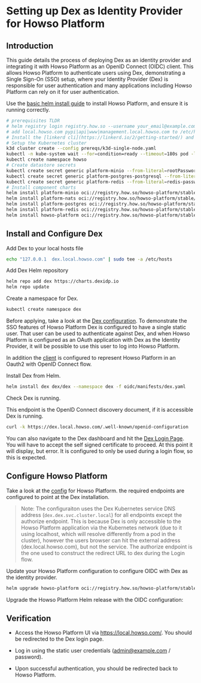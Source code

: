 # Setting up Dex as Identity Provider for Howso Platform

## Introduction

This guide details the process of deploying Dex as an identity provider and integrating it with Howso Platform as an OpenID Connect (OIDC) client.  This allows Howso Platform to authenticate users using Dex, demonstrating a Single Sign-On (SSO) setup, where your Identity Provider (Dex) is responsible for user authentication and many applications including Howso Platform can rely on it for user authentication. 

Use the [basic helm install guide](../helm-basic/README.md) to install Howso Platform, and ensure it is running correctly.

```sh
# prerequisites TLDR
# helm registry login registry.how.so --username your_email@example.com --password your_license_id 
# add local.howso.com pypi|api|www|management.local.howso.com to /etc/hosts 
# Install the [linkerd cli](https://linkerd.io/2/getting-started/) and the certificate tool [step](https://smallstep.com/docs/step-cli/).
# Setup the Kubernetes cluster
k3d cluster create --config prereqs/k3d-single-node.yaml
kubectl -n kube-system wait --for=condition=ready --timeout=180s pod -l k8s-app=metrics-server
kubectl create namespace howso
# Create datastore secrets 
kubectl create secret generic platform-minio --from-literal=rootPassword="$(openssl rand -base64 20)" --from-literal=rootUser="$(openssl rand -base64 20)" --dry-run=client -o yaml | kubectl -n howso apply -f -
kubectl create secret generic platform-postgres-postgresql --from-literal=postgres-password="$(openssl rand -base64 20)" --dry-run=client -o yaml | kubectl -n howso apply -f -
kubectl create secret generic platform-redis --from-literal=redis-password="$(openssl rand -base64 20)" --dry-run=client -o yaml | kubectl -n howso apply -f -
# Install component charts 
helm install platform-minio oci://registry.how.so/howso-platform/stable/minio --namespace howso --values helm-basic/manifests/minio.yaml --wait
helm install platform-nats oci://registry.how.so/howso-platform/stable/nats --namespace howso --values helm-basic/manifests/nats.yaml --wait
helm install platform-postgres oci://registry.how.so/howso-platform/stable/postgresql --namespace howso --values helm-basic/manifests/postgres.yaml --wait
helm install platform-redis oci://registry.how.so/howso-platform/stable/redis --namespace howso --values helm-basic/manifests/redis.yaml --wait
helm install howso-platform oci://registry.how.so/howso-platform/stable/howso-platform --namespace howso --values helm-basic/manifests/howso-platform.yaml --wait --timeout 20m
```


## Install and Configure Dex 

Add Dex to your local hosts file

```sh
echo "127.0.0.1  dex.local.howso.com" | sudo tee -a /etc/hosts
```


Add Dex Helm repository

```bash
helm repo add dex https://charts.dexidp.io
helm repo update
```

Create a namespace for Dex.

```bash
kubectl create namespace dex
```

Before applying, take a look at the [Dex configuration](./manifests/dex.yaml).  To demonstrate the SSO features of Howso Platform Dex is configured to have a single static user.  That user can be used to authenticate against Dex, and when Howso Platform is configured as an OAuth application with Dex as the Identity Provider, it will be possible to use this user to log into Howso Platform.

In addition the [client](https://www.oauth.com/oauth2-servers/definitions/) is configured to represent Howso Platform in an Oauth2 with OpenID Connect flow.


Install Dex from Helm.

```bash
helm install dex dex/dex --namespace dex -f oidc/manifests/dex.yaml
```

Check Dex is running.

This endpoint is the OpenID Connect discovery document, if it is accessible Dex is running.

```bash
curl -k https://dex.local.howso.com/.well-known/openid-configuration
```

You can also navigate to the Dex dashboard and hit the [Dex Login Page](https://dex.local.howso.com/auth).  You will have to accept the self signed certificate to proceed.  At this point it will display, but error.  It is configured to only be used during a login flow, so this is expected.  


## Configure Howso Platform

Take a look at the [config](./manifests/howso-platform.yaml) for Howso Platform.  the required endpoints are configured to point at the Dex installation.   

> Note: The configuraiton uses the Dex Kubernetes service DNS address (`dex.dex.svc.cluster.local`) for all endpoints except the authorize endpoint.  This is because Dex is only accessible to the Howso Platform application via the Kubernetes network (due to it using localhost, which will resolve differently from a pod in the cluster), however the users browser can hit the external address (dex.local.howso.com), but not the service.  The authorize endpoint is the one used to construct the redirect URL to dex during the Login flow.

Update your Howso Platform configuration to configure OIDC with Dex as the identity provider.

```bash
helm upgrade howso-platform oci://registry.how.so/howso-platform/stable/howso-platform --namespace howso --values manifest/howso-platform.yaml  --values ../helm-basic/manifests/howso-platform.yaml --wait
```



Upgrade the Howso Platform Helm release with the OIDC configuration:


## Verification

- Access the Howso Platform UI via https://local.howso.com/.  You should be redirected to the Dex login page.

- Log in using the static user credentials (admin@example.com / password).

- Upon successful authentication, you should be redirected back to Howso Platform.
